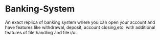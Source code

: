 # Banking-System
An exact replica of banking system where you can open your account and have features like withdrawal, deposit,  account closing,etc. with additional features of file handling and file i/o.

